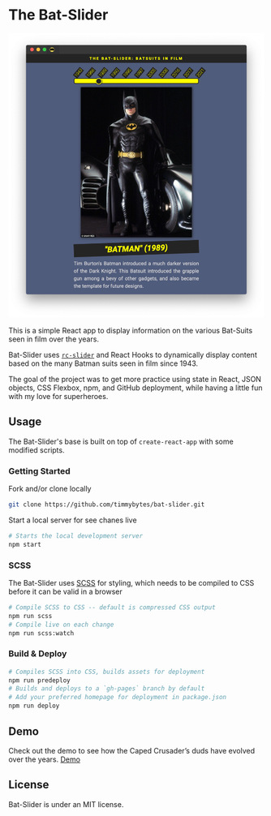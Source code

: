 # The Bat-Slider

![The Bat-Slider Screenshot](./src/img/bat-slider-screenshot.png)

This is a simple React app to display information on the various Bat-Suits seen in film over the years.

Bat-Slider uses [`rc-slider`](https://github.com/react-component/slider) and React Hooks to dynamically display content based on the many Batman suits seen in film since 1943.

The goal of the project was to get more practice using state in React, JSON objects, CSS Flexbox, npm, and GitHub deployment, while having a little fun with my love for superheroes.

## Usage

The Bat-Slider's base is built on top of `create-react-app` with some modified scripts.

### Getting Started

Fork and/or clone locally

```sh
git clone https://github.com/timmybytes/bat-slider.git
```

Start a local server for see chanes live

```sh
# Starts the local development server
npm start
```

### SCSS

The Bat-Slider uses [SCSS](https://sass-lang.com) for styling, which needs to be compiled to CSS before it can be valid in a browser

```sh
# Compile SCSS to CSS -- default is compressed CSS output
npm run scss
# Compile live on each change
npm run scss:watch
```

### Build & Deploy

```sh
# Compiles SCSS into CSS, builds assets for deployment
npm run predeploy
# Builds and deploys to a `gh-pages` branch by default
# Add your preferred homepage for deployment in package.json
npm run deploy
```



## Demo

Check out the demo to see how the Caped Crusader’s duds have evolved over the years.
[Demo](https://timmybytes.github.io/react-bat-slider-app/)

## License

Bat-Slider is under an MIT license.
